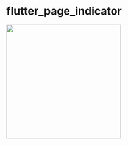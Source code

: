 # flutter_page_indicator

<p></p>
<code><img height="300" src="https://user-images.githubusercontent.com/37551474/113611150-c9af6100-9656-11eb-9300-73972344fe93.png"></code>
